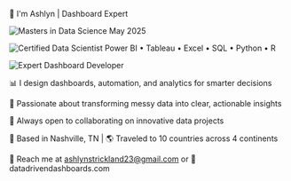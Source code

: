 👋 I'm Ashlyn | Dashboard Expert

![Masters in Data Science](https://img.shields.io/badge/Master's%20in-Data%20Science-4B0082?style=for-the-badge)  May 2025

![Certified Data Scientist](https://img.shields.io/badge/Certified-Data%20Scientist-228B22?style=for-the-badge)  Power BI • Tableau • Excel • SQL • Python • R

![Expert Dashboard Developer](https://img.shields.io/badge/Expert-Dashboard%20Developer-1E90FF?style=for-the-badge&logo=microsoft&logoColor=white)


📊 I design dashboards, automation, and analytics for smarter decisions

🌟 Passionate about transforming messy data into clear, actionable insights

🤝 Always open to collaborating on innovative data projects

📍 Based in Nashville, TN | 🌎 Traveled to 10 countries across 4 continents

📩 Reach me at ashlynstrickland23@gmail.com or 
🔗 datadrivendashboards.com

<!---
ashlynstrickland23/ashlynstrickland23 is a ✨ special ✨ repository because its `README.md` (this file) appears on your GitHub profile.
You can click the Preview link to take a look at your changes.
--->
